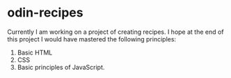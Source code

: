 # odin-recipes
Currently I am working on a project of creating recipes. I hope at the end of this project I would have mastered the following principles:
1. Basic HTML
2. CSS
3. Basic principles of JavaScript.


